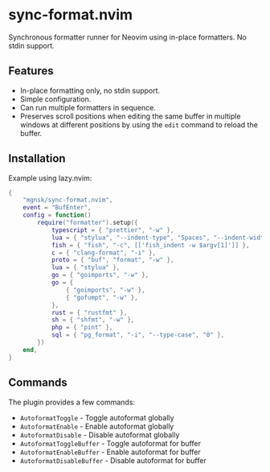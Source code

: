 # sync-format.nvim

Synchronous formatter runner for Neovim using in-place formatters. No stdin support.

## Features

- In-place formatting only, no stdin support.
- Simple configuration.
- Can run multiple formatters in sequence.
- Preserves scroll positions when editing the same buffer in multiple windows at different positions by using the `edit` command to reload the buffer.

## Installation

Example using lazy.nvim:

```lua
{
    "mgnsk/sync-format.nvim",
    event = "BufEnter",
    config = function()
        require("formatter").setup({
            typescript = { "prettier", "-w" },
            lua = { "stylua", "--indent-type", "Spaces", "--indent-width", "4" },
            fish = { "fish", "-c", [['fish_indent -w $argv[1]']] },
            c = { "clang-format", "-i" },
            proto = { "buf", "format", "-w" },
            lua = { "stylua" },
            go = { "goimports", "-w" },
            go = {
                { "goimports", "-w" },
                { "gofumpt", "-w" },
            },
            rust = { "rustfmt" },
            sh = { "shfmt", "-w" },
            php = { "pint" },
            sql = { "pg_format", "-i", "--type-case", "0" },
        })
    end,
}
```

## Commands

The plugin provides a few commands:

- `AutoformatToggle` - Toggle autoformat globally
- `AutoformatEnable` - Enable autoformat globally
- `AutoformatDisable` - Disable autoformat globally
- `AutoformatToggleBuffer` - Toggle autoformat for buffer
- `AutoformatEnableBuffer` - Enable autoformat for buffer
- `AutoformatDisableBuffer` - Disable autoformat for buffer
